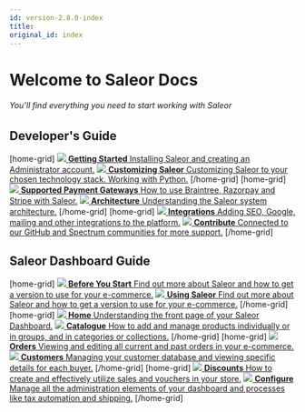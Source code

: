 ```yaml
---
id: version-2.8.0-index
title: 
original_id: index
---
```


# Welcome to **Saleor Docs**
###### You’ll find everything you need to start working with Saleor


## Developer's Guide

[home-grid]
[![](assets/icons/getting-started.svg) **Getting Started** Installing Saleor and creating an Administrator account.](/docs/getting-started/intro)
[![](assets/icons/customizing.svg) **Customizing Saleor** Customizing Saleor to your chosen technology stack. Working with Python.](/docs/customization/intro)
[/home-grid]
[home-grid]
[![](assets/icons/payment-gateways.svg) **Supported Payment Gateways** How to use Braintree, Razorpay and Stripe with Saleor.](/docs/payment-gateways/intro)
[![](assets/icons/architecture.svg) **Architecture** Understanding the Saleor system architecture.](/docs/architecture/intro)
[/home-grid]
[home-grid]
[![](assets/icons/integrations.svg) **Integrations** Adding SEO, Google, mailing and other integrations to the platform.](/docs/integrations/intro)
[![](assets/icons/contribute.svg) **Contribute** Connected to our GitHub and Spectrum communities for more support.](/docs/contributing/intro)
[/home-grid]

## Saleor Dashboard Guide

[home-grid]
[![](assets/icons/before-start.svg) **Before You Start** Find out more about Saleor and how to get a version to use for your e-commerce.](/docs/dashboard/before-you-start)
[![](assets/icons/using-saleor.svg) **Using Saleor** Find out more about Saleor and how to get a version to use for your e-commerce.](/docs/dashboard/using-saleor)
[/home-grid]
[home-grid]
[![](assets/icons/storefront.svg) **Home** Understanding the front page of your Saleor Dashboard.](/docs/dashboard/home)
[![](assets/icons/catalogue.svg) **Catalogue** How to add and manage products individually or in groups, and in categories or collections.](/docs/dashboard/catalog/intro)
[/home-grid]
[home-grid]
[![](assets/icons/orders.svg) **Orders** Viewing and editing all current and past orders in your e-commerce.](/docs/dashboard/orders)
[![](assets/icons/customers.svg) **Customers** Managing your customer database and viewing specific details for each buyer.](/docs/dashboard/customers)
[/home-grid]
[home-grid]
[![](assets/icons/discounts.svg) **Discounts** How to create and effectively utilize sales and vouchers in your store.](/docs/dashboard/discounts/sales)
[![](assets/icons/configure.svg) **Configure** Manage all the administration elements of your dashboard and processes like tax automation and shipping.](/docs/dashboard/configuration/intro)
[/home-grid]
